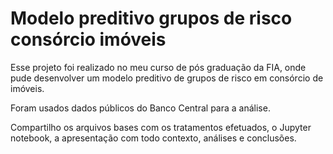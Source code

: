 # Modelo preditivo grupos de risco consórcio imóveis
Esse projeto foi realizado no meu curso de pós graduação da FIA, onde pude desenvolver um modelo preditivo de grupos de risco em consórcio de imóveis.

Foram usados dados públicos do Banco Central para a análise.

Compartilho os arquivos bases com os tratamentos efetuados, o Jupyter notebook, a apresentação com todo contexto, análises e conclusões.

